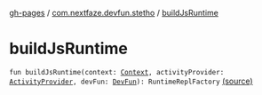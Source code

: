 [gh-pages](../index.md) / [com.nextfaze.devfun.stetho](index.md) / [buildJsRuntime](./build-js-runtime.md)

# buildJsRuntime

`fun buildJsRuntime(context: `[`Context`](https://developer.android.com/reference/android/content/Context.html)`, activityProvider: `[`ActivityProvider`](../com.nextfaze.devfun.core/-activity-provider.md)`, devFun: `[`DevFun`](../com.nextfaze.devfun.core/-dev-fun/index.md)`): RuntimeReplFactory` [(source)](https://github.com/NextFaze/dev-fun/tree/master/devfun-stetho/src/main/java/com/nextfaze/devfun/stetho/JsRepl.kt#L28)